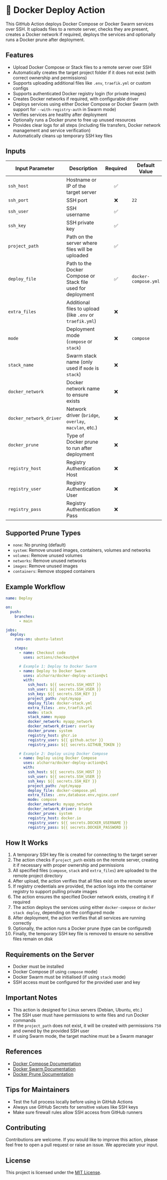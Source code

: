 # 🐳 Docker Deploy Action

This GitHub Action deploys Docker Compose or Docker Swarm services over SSH. It uploads files to a remote server, checks they are present, creates a Docker network if required, deploys the services and optionally runs a Docker prune after deployment.

## Features

- Upload Docker Compose or Stack files to a remote server over SSH
- Automatically creates the target project folder if it does not exist (with correct ownership and permissions)
- Supports uploading additional files like `.env`, `traefik.yml` or custom configs
- Supports authenticated Docker registry login (for private images)
- Creates Docker networks if required, with configurable driver
- Deploys services using either Docker Compose or Docker Swarm (with support for `--with-registry-auth` in Swarm mode)
- Verifies services are healthy after deployment
- Optionally runs a Docker prune to free up unused resources
- Provides clear logs for all steps (including file transfers, Docker network management and service verification)
- Automatically cleans up temporary SSH key files

## Inputs

|  Input Parameter          |  Description                                                  | Required     | Default Value        |
| ------------------------- | ------------------------------------------------------------- | :----------: | -------------------- |
| `ssh_host`                |  Hostname or IP of the target server                          | ✅          |                      |
| `ssh_port`                |  SSH port                                                     | ❌          | `22`                 |
| `ssh_user`                |  SSH username                                                 | ✅          |                      |
| `ssh_key`                 |  SSH private key                                              | ✅          |                      |
| `project_path`            |  Path on the server where files will be uploaded              | ✅          |                      |
| `deploy_file`             |  Path to the Docker Compose or Stack file used for deployment | ✅          | `docker-compose.yml` |
| `extra_files`             |  Additional files to upload (like `.env` or `traefik.yml`)    | ❌          |                      |
| `mode`                    |  Deployment mode (`compose` or `stack`)                       | ❌          | `compose`            |
| `stack_name`              |  Swarm stack name (only used if `mode` is `stack`)            | ❌          |                      |
| `docker_network`          |  Docker network name to ensure exists                         | ❌          |                      |
| `docker_network_driver`   |  Network driver (`bridge`, `overlay`, `macvlan`, etc.)        | ❌          |                      |
| `docker_prune`            |  Type of Docker prune to run after deployment                 | ❌          |                      |
| `registry_host`           |  Registry Authentication Host                                 | ❌          |                      |
| `registry_user`           |  Registry Authentication User                                 | ❌          |                      |
| `registry_pass`           |  Registry Authentication Pass                                 | ❌          |                      |

## Supported Prune Types

- `none`: No pruning (default)
- `system`: Remove unused images, containers, volumes and networks
- `volumes`: Remove unused volumes
- `networks`: Remove unused networks
- `images`: Remove unused images
- `containers`: Remove stopped containers

## Example Workflow

```yaml
name: Deploy

on:
  push:
    branches:
      - main

jobs:
  deploy:
    runs-on: ubuntu-latest

    steps:
      - name: Checkout code
        uses: actions/checkout@v4

      # Example 1: Deploy to Docker Swarm
      - name: Deploy to Docker Swarm
        uses: alcharra/docker-deploy-action@v1
        with:
          ssh_host: ${{ secrets.SSH_HOST }}
          ssh_user: ${{ secrets.SSH_USER }}
          ssh_key: ${{ secrets.SSH_KEY }}
          project_path: /opt/myapp
          deploy_file: docker-stack.yml
          extra_files: .env,traefik.yml
          mode: stack
          stack_name: myapp
          docker_network: myapp_network
          docker_network_driver: overlay
          docker_prune: system
          registry_host: ghcr.io
          registry_user: ${{ github.actor }}
          registry_pass: ${{ secrets.GITHUB_TOKEN }}

      # Example 2: Deploy using Docker Compose
      - name: Deploy using Docker Compose
        uses: alcharra/docker-deploy-action@v1
        with:
          ssh_host: ${{ secrets.SSH_HOST }}
          ssh_user: ${{ secrets.SSH_USER }}
          ssh_key: ${{ secrets.SSH_KEY }}
          project_path: /opt/myapp
          deploy_file: docker-compose.yml
          extra_files: .env,database.env,nginx.conf  
          mode: compose
          docker_network: myapp_network
          docker_network_driver: bridge
          docker_prune: system
          registry_host: docker.io
          registry_user: ${{ secrets.DOCKER_USERNAME }}
          registry_pass: ${{ secrets.DOCKER_PASSWORD }}
```

## How It Works

1. A temporary SSH key file is created for connecting to the target server
2. The action checks if `project_path` exists on the remote server, creating it if necessary with proper ownership and permissions
3. All specified files (`compose`, `stack` and `extra_files`) are uploaded to the remote project directory
4. After upload, the action verifies that all files exist on the remote server
5. If registry credentials are provided, the action logs into the container registry to support pulling private images
6. The action ensures the specified Docker network exists, creating it if required
7. The action deploys the services using either `docker-compose` or `docker stack deploy`, depending on the configured mode
8. After deployment, the action verifies that all services are running correctly
9. Optionally, the action runs a Docker prune (type can be configured)
10. Finally, the temporary SSH key file is removed to ensure no sensitive files remain on disk

## Requirements on the Server

- Docker must be installed
- Docker Compose (if using `compose` mode)
- Docker Swarm must be initialised (if using `stack` mode)
- SSH access must be configured for the provided user and key

## Important Notes

- This action is designed for Linux servers (Debian, Ubuntu, etc.)
- The SSH user must have permissions to write files and run Docker commands
- If the `project_path` does not exist, it will be created with permissions `750` and owned by the provided SSH user
- If using Swarm mode, the target machine must be a Swarm manager

## References

- [Docker Compose Documentation](https://docs.docker.com/compose/)
- [Docker Swarm Documentation](https://docs.docker.com/engine/swarm/)
- [Docker Prune Documentation](https://docs.docker.com/config/pruning/)

## Tips for Maintainers

- Test the full process locally before using in GitHub Actions
- Always use GitHub Secrets for sensitive values like SSH keys
- Make sure firewall rules allow SSH access from GitHub runners

## Contributing

Contributions are welcome. If you would like to improve this action, please feel free to open a pull request or raise an issue. We appreciate your input.

## License

This project is licensed under the [MIT License](LICENSE).